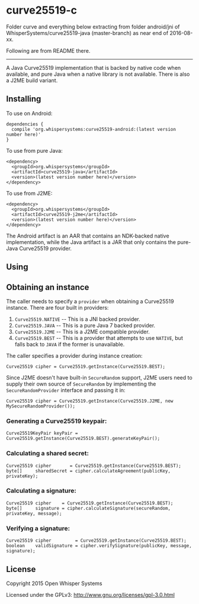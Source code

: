 # curve25519-c

Folder curve and everything below extracting from
folder android/jni of WhisperSystems/curve25519-java (master-branch) as near end of 2016-08-xx.

Following are from README there.

---


A Java Curve25519 implementation that is backed by native code when available, and
pure Java when a native library is not available. There is also a J2ME build variant.

## Installing

To use on Android:

```
dependencies {
  compile 'org.whispersystems:curve25519-android:(latest version number here)'
}
```

To use from pure Java:

```
<dependency>
  <groupId>org.whispersystems</groupId>
  <artifactId>curve25519-java</artifactId>
  <version>(latest version number here)</version>
</dependency>
```

To use from J2ME:

```
<dependency>
  <groupId>org.whispersystems</groupId>
  <artifactId>curve25519-j2me</artifactId>
  <version>(latest version number here)</version>
</dependency>
```


The Android artifact is an AAR that contains an NDK-backed native implementation, while
the Java artifact is a JAR that only contains the pure-Java Curve25519 provider.

## Using

## Obtaining an instance

The caller needs to specify a `provider` when obtaining a Curve25519 instance.  There are
four built in providers:

1. `Curve25519.NATIVE` -- This is a JNI backed provider.
1. `Curve25519.JAVA` -- This is a pure Java 7 backed provider.
1. `Curve25519.J2ME` -- This is a J2ME compatible provider.
1. `Curve25519.BEST` -- This is a provider that attempts to use `NATIVE`,
   but falls back to `JAVA` if the former is unavailable.

The caller specifies a provider during instance creation:

```
Curve25519 cipher = Curve25519.getInstance(Curve25519.BEST);
```

Since J2ME doesn't have built-in `SecureRandom` support, J2ME users need to supply their
own source of `SecureRandom` by implementing the `SecureRandomProvider` interface and
passing it in:

```
Curve25519 cipher = Curve25519.getInstance(Curve25519.J2ME, new MySecureRandomProvider());
```

### Generating a Curve25519 keypair:

```
Curve25519KeyPair keyPair = Curve25519.getInstance(Curve25519.BEST).generateKeyPair();
```

### Calculating a shared secret:

```
Curve25519 cipher       = Curve25519.getInstance(Curve25519.BEST);
byte[]     sharedSecret = cipher.calculateAgreement(publicKey, privateKey);
```

### Calculating a signature:

```
Curve25519 cipher    = Curve25519.getInstance(Curve25519.BEST);
byte[]     signature = cipher.calculateSignature(secureRandom, privateKey, message);
```

### Verifying a signature:

```
Curve25519 cipher         = Curve25519.getInstance(Curve25519.BEST);
boolean    validSignature = cipher.verifySignature(publicKey, message, signature);
```

## License

Copyright 2015 Open Whisper Systems

Licensed under the GPLv3: http://www.gnu.org/licenses/gpl-3.0.html
